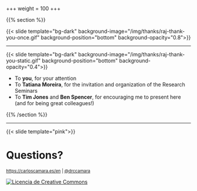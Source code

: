 +++
weight = 100
+++


{{% section %}}

{{< slide template="bg-dark" background-image="/img/thanks/raj-thank-you-once.gif" background-position="bottom" background-opacity="0.8">}}

<!-- {{< slide template="bg-dark" background-image="/img/thanks/thanks-brad-pitt-loop-once.webp" background-opacity="0.8">}} -->


---

 {{< slide template="bg-dark" background-image="/img/thanks/raj-thank-you-static.gif" background-position="bottom" background-opacity="0.4">}} 


* To **you**, for your attention
* To **Tatiana Moreira**, for the invitation and organization of the Research Seminars
* To **Tim Jones** and **Ben Spencer**, for encouraging me to present here (and for being great colleagues!)
<!-- * To everyone that made this posssible <small>(Collaborative Mapping, OSM contributors, DSF, Ganchillo social, Zaragoza Activa...)</small> -->


<!-- <a rel="license" href="http://creativecommons.org/licenses/by-sa/4.0/"><img alt="Licencia de Creative Commons" style="border-width:0" src="https://i.creativecommons.org/l/by-sa/4.0/88x31.png" /></a><br /><small>Esta obra está bajo una <a rel="license" href="http://creativecommons.org/licenses/by-sa/4.0/">licencia de Creative Commons Reconocimiento-CompartirIgual 4.0 Internacional</a>.</small> -->

{{% /section %}}

---

{{< slide template="pink">}}

# Questions?

<small>https://carloscamara.es/en | <i class="fab fa-twitter"></i>[@drccamara](https://twitter.com/drccamara)</small>

<a rel="license" href="http://creativecommons.org/licenses/by-sa/4.0/"><img alt="Licencia de Creative Commons" style="border-width:0" src="https://i.creativecommons.org/l/by-sa/4.0/88x31.png" />